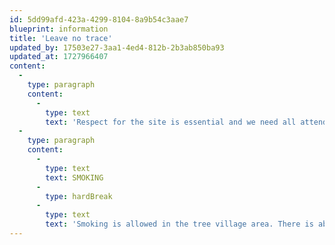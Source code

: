 ```yaml
---
id: 5dd99afd-423a-4299-8104-8a9b54c3aae7
blueprint: information
title: 'Leave no trace'
updated_by: 17503e27-3aa1-4ed4-812b-2b3ab850ba93
updated_at: 1727966407
content:
  -
    type: paragraph
    content:
      -
        type: text
        text: 'Respect for the site is essential and we need all attendees to help us maintain the natural beauty of the grounds - this means no glitter, confetti, etc. Leave no trace - ample trash, recycling, and compost cans will be provided. Fully clean your treehouse or campsite when you go. Do not leave any trash on the ground, period. Cigarette butts must be fully extinguished and properly disposed of. Please do not throw butts in the fire pit. This is our first time working with the venue, let’s do this right so we can keep coming back.'
  -
    type: paragraph
    content:
      -
        type: text
        text: SMOKING
      -
        type: hardBreak
      -
        type: text
        text: 'Smoking is allowed in the tree village area. There is absolutely no smoking in the fields or woods surrounding it, including the stages. This is no joke. The surrounding area is extremely prone to wildfires and you don’t want to be the jerk who causes one. We will very actively enforce this policy and reserve the right to immediately eject anyone who does not comply. Finally, please do not smoke in the treehouses. It is against property policy.'
---
```

